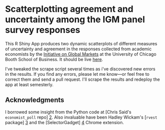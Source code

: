 Scatterplotting agreement and uncertainty among the IGM panel survey responses
=====

This R Shiny App produces two dynamic scatterplots of different measures of uncertainty and agreement in the responses collected from academic economists by the [Initiative on Global Markets](http://www.igmchicago.org/) at the University of Chicago Booth School of Business. It should be live [here](https://corybrunson.shinyapps.io/igm-app).

I've tweaked the scrape script several times as i've discovered new errors in the results. If you find any errors, please let me know—or feel free to correct them and send a pull request. I'll scrape the results and redeploy the app at least semesterly.

## Acknowledgments

I borrowed some insight from the Python code at [Chris Said's `economist_poll` repo] [2]. Also invaluable have been Hadley Wickam's [`rvest` package] [3] and the [SelectorGadget] [4] Chrome extension.

[2]: https://github.com/csaid/economist_poll
[3]: http://blog.rstudio.org/2014/11/24/rvest-easy-web-scraping-with-r/
[4]: http://selectorgadget.com/
